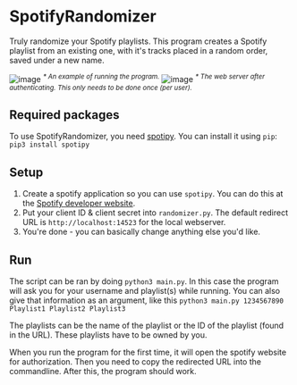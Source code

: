 # SpotifyRandomizer
Truly randomize your Spotify playlists. This program creates a Spotify playlist from an existing one, with it's tracks placed in a random order, saved under a new name.

![image](https://user-images.githubusercontent.com/30472563/39407829-33e9b202-4bd5-11e8-9ec1-7a21788163a1.png)
<sup>*\* An example of running the program.*</sup>
![image](https://user-images.githubusercontent.com/30472563/39255472-4c0c4f20-48b5-11e8-9d36-3adc0bed5f0a.png)
<sup>*\* The web server after authenticating. This only needs to be done once (per user).*</sup>

## Required packages

To use SpotifyRandomizer, you need [spotipy](https://github.com/plamere/spotipy).
You can install it using `pip`: `pip3 install spotipy`

## Setup

1. Create a spotify application so you can use `spotipy`. You can do this at the [Spotify developer website](https://developer.spotify.com/my-applications/).
2. Put your client ID & client secret into `randomizer.py`. The default redirect URL is `http://localhost:14523` for the local webserver.
3. You're done - you can basically change anything else you'd like.

## Run

The script can be ran by doing `python3 main.py`.
In this case the program will ask you for your username and playlist(s) while running.
You can also give that information as an argument, like this `python3 main.py 1234567890 Playlist1 Playlist2 Playlist3`

The playlists can be the name of the playlist or the ID of the playlist (found in the URL). These playlists have to be owned by you.

When you run the program for the first time, it will open the spotify website for authorization. Then you need to copy the redirected URL into the commandline. After this, the program should work.
